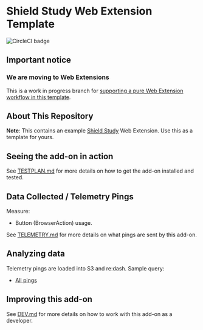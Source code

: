 # Shield Study Web Extension Template

![CircleCI badge](https://img.shields.io/circleci/project/github/mozilla/shield-studies-addon-template/master.svg?label=CircleCI)

## Important notice

### We are moving to Web Extensions

This is a work in progress branch for [supporting a pure Web Extension workflow in this template](https://github.com/mozilla/shield-studies-addon-template/issues/53).

## About This Repository

**Note**: This contains an example [Shield Study](https://wiki.mozilla.org/Firefox/Shield/Shield_Studies) Web Extension. Use this as a template for yours.

## Seeing the add-on in action

See [TESTPLAN.md](./docs/TESTPLAN.md) for more details on how to get the add-on installed and tested.

## Data Collected / Telemetry Pings

Measure:
- Button (BrowserAction) usage.

See [TELEMETRY.md](./docs/TELEMETRY.md) for more details on what pings are sent by this add-on.

## Analyzing data

Telemetry pings are loaded into S3 and re:dash. Sample query:

 * [All pings](https://sql.telemetry.mozilla.org/queries/{#your-id}/source#table)

## Improving this add-on

See [DEV.md](./docs/DEV.md) for more details on how to work with this add-on as a developer.
